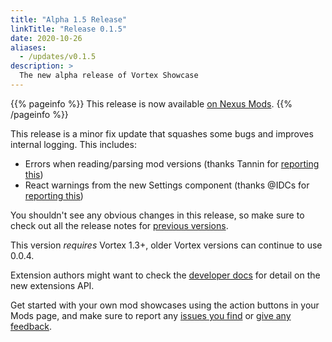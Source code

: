 ```yaml
---
title: "Alpha 1.5 Release"
linkTitle: "Release 0.1.5"
date: 2020-10-26
aliases:
  - /updates/v0.1.5
description: >
  The new alpha release of Vortex Showcase
---
```


{{% pageinfo %}}
This release is now available [on Nexus Mods](https://www.nexusmods.com/site/mods/145?tab=files).
{{% /pageinfo %}}

This release is a minor fix update that squashes some bugs and improves internal logging. This includes:

- Errors when reading/parsing mod versions (thanks Tannin for [reporting this](https://github.com/agc93/vortex-showcase/issues/9))
- React warnings from the new Settings component (thanks @IDCs for [reporting this](https://github.com/agc93/vortex-showcase/issues/10))

You shouldn't see any obvious changes in this release, so make sure to check out all the release notes for [previous versions](/updates).

This version *requires* Vortex 1.3+, older Vortex versions can continue to use 0.0.4.

Extension authors might want to check the [developer docs](/docs/developer/extensions) for detail on the new extensions API.

Get started with your own mod showcases using the action buttons in your Mods page, and make sure to report any [issues you find](https://github.com/agc93/vortex-showcase) or [give any feedback](https://www.nexusmods.com/site/mods/145?tab=posts).